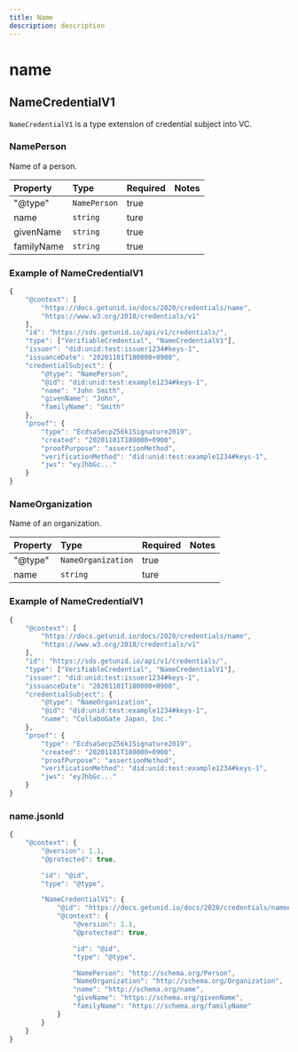 ```yaml
---
title: Name
description: description
---
```


# name

## NameCredentialV1

`NameCredentialV1` is a type extension of credential subject into VC.

### NamePerson

Name of a person.

| Property | Type | Required | Notes |
| :--- | :--- | :--- | :--- |
| "@type" | `NamePerson` | true |  |
| name | `string` | ture |  |
| givenName | `string` | true |  |
| familyName | `string` | true |  |

### Example of NameCredentialV1

```javascript
{
    "@context": [
        "https://docs.getunid.io/docs/2020/credentials/name",
        "https://www.w3.org/2018/credentials/v1"
    ],
    "id": "https://sds.getunid.io/api/v1/credentials/",
    "type": ["VerifiableCredential", "NameCredentialV1"],
    "issuer": "did:unid:test:issuer1234#keys-1",
    "issuanceDate": "20201101T180000+0900",
    "credentialSubject": {
        "@type": "NamePerson",
        "@id": "did:unid:test:example1234#keys-1",
        "name": "John Smith",
        "givenName": "John",
        "familyName": "Smith"
    },
    "proof": {
        "type": "EcdsaSecp256k1Signature2019",
        "created": "20201101T180000+0900",
        "proofPurpose": "assertionMethod",
        "verificationMethod": "did:unid:test:example1234#keys-1",
        "jws": "eyJhbGc..."
    }
}
```

### NameOrganization

Name of an organization.

| Property | Type | Required | Notes |
| :--- | :--- | :--- | :--- |
| "@type" | `NameOrganization` | true |  |
| name | `string` | ture |  |

### Example of NameCredentialV1

```javascript
{
    "@context": [
        "https://docs.getunid.io/docs/2020/credentials/name",
        "https://www.w3.org/2018/credentials/v1"
    ],
    "id": "https://sds.getunid.io/api/v1/credentials/",
    "type": ["VerifiableCredential", "NameCredentialV1"],
    "issuer": "did:unid:test:issuer1234#keys-1",
    "issuanceDate": "20201101T180000+0900",
    "credentialSubject": {
        "@type": "NameOrganization",
        "@id": "did:unid:test:example1234#keys-1",
        "name": "CollaboGate Japan, Inc."
    },
    "proof": {
        "type": "EcdsaSecp256k1Signature2019",
        "created": "20201101T180000+0900",
        "proofPurpose": "assertionMethod",
        "verificationMethod": "did:unid:test:example1234#keys-1",
        "jws": "eyJhbGc..."
    }
}
```

### name.jsonld

```javascript
{
    "@context": {
        "@version": 1.1,
        "@protected": true,

        "id": "@id",
        "type": "@type",

        "NameCredentialV1": {
            "@id": "https://docs.getunid.io/docs/2020/credentials/name#NameCredentialV1",
            "@context": {
                "@version": 1.1,
                "@protected": true,

                "id": "@id",
                "type": "@type",

                "NamePerson": "http://schema.org/Person",
                "NameOrganization": "http://schema.org/Organization",
                "name": "http://schema.org/name",
                "giveName": "https://schema.org/givenName",
                "familyName": "https://schema.org/familyName"
            }
        }
    }
}
```

